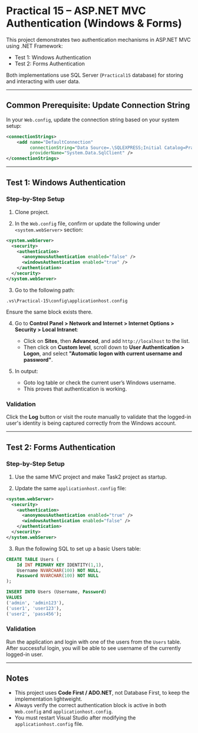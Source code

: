 
# Practical 15 – ASP.NET MVC Authentication (Windows & Forms)

This project demonstrates two authentication mechanisms in ASP.NET MVC using .NET Framework:

- Test 1: Windows Authentication
- Test 2: Forms Authentication

Both implementations use SQL Server (`Practical15` database) for storing and interacting with user data.

---

## Common Prerequisite: Update Connection String

In your `Web.config`, update the connection string based on your system setup:

```xml
<connectionStrings>
    <add name="DefaultConnection"
         connectionString="Data Source=.\SQLEXPRESS;Initial Catalog=Practical15;Integrated Security=True"
         providerName="System.Data.SqlClient" />
</connectionStrings>
```

---

## Test 1: Windows Authentication

### Step-by-Step Setup

1. Clone project.

2. In the `Web.config` file, confirm or update the following under `<system.webServer>` section:

```xml
<system.webServer>
  <security>
    <authentication>
      <anonymousAuthentication enabled="false" />
      <windowsAuthentication enabled="true" />
    </authentication>
  </security>
</system.webServer>
```

3. Go to the following path:

```
.vs\Practical-15\config\applicationhost.config
```

Ensure the same block exists there.

4. Go to **Control Panel > Network and Internet > Internet Options > Security > Local Intranet**:
   - Click on **Sites**, then **Advanced**, and add `http://localhost` to the list.
   - Then click on **Custom level**, scroll down to **User Authentication > Logon**, and select **"Automatic logon with current username and password"**.

5. In output:
   - Goto log table or check the current user’s Windows username.
   - This proves that authentication is working.

### Validation

Click the **Log** button or visit the route manually to validate that the logged-in user's identity is being captured correctly from the Windows account.

---

## Test 2: Forms Authentication

### Step-by-Step Setup

1. Use the same MVC project and make Task2 project as startup.

2. Update the same `applicationhost.config` file:

```xml
<system.webServer>
  <security>
    <authentication>
      <anonymousAuthentication enabled="true" />
      <windowsAuthentication enabled="false" />
    </authentication>
  </security>
</system.webServer>
```

3. Run the following SQL to set up a basic Users table:

```sql
CREATE TABLE Users (
    Id INT PRIMARY KEY IDENTITY(1,1),
    Username NVARCHAR(100) NOT NULL,
    Password NVARCHAR(100) NOT NULL
);

INSERT INTO Users (Username, Password)
VALUES 
('admin', 'admin123'),
('user1', 'user123'),
('user2', 'pass456');
```

### Validation

Run the application and login with one of the users from the `Users` table. After successful login, you will be able to see username of the currently logged-in user.

---

## Notes

- This project uses **Code First / ADO.NET**, not Database First, to keep the implementation lightweight.
- Always verify the correct authentication block is active in both `Web.config` and `applicationhost.config`.
- You must restart Visual Studio after modifying the `applicationhost.config` file.
